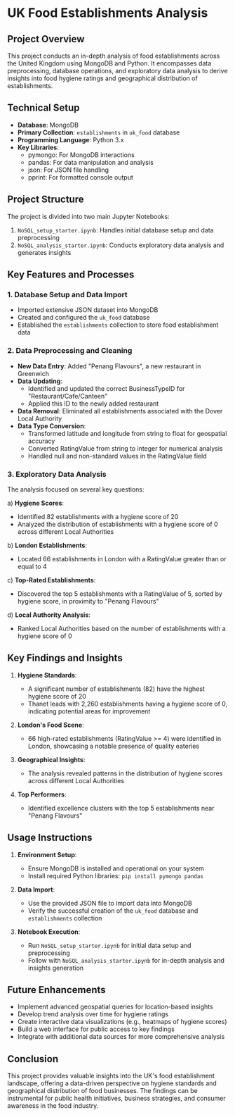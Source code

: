 # UK Food Establishments Analysis

## Project Overview
This project conducts an in-depth analysis of food establishments across the United Kingdom using MongoDB and Python. It encompasses data preprocessing, database operations, and exploratory data analysis to derive insights into food hygiene ratings and geographical distribution of establishments.

## Technical Setup
- **Database**: MongoDB
- **Primary Collection**: `establishments` in `uk_food` database
- **Programming Language**: Python 3.x
- **Key Libraries**: 
  - pymongo: For MongoDB interactions
  - pandas: For data manipulation and analysis
  - json: For JSON file handling
  - pprint: For formatted console output

## Project Structure
The project is divided into two main Jupyter Notebooks:
1. `NoSQL_setup_starter.ipynb`: Handles initial database setup and data preprocessing
2. `NoSQL_analysis_starter.ipynb`: Conducts exploratory data analysis and generates insights

## Key Features and Processes

### 1. Database Setup and Data Import
- Imported extensive JSON dataset into MongoDB
- Created and configured the `uk_food` database
- Established the `establishments` collection to store food establishment data

### 2. Data Preprocessing and Cleaning
- **New Data Entry**: Added "Penang Flavours", a new restaurant in Greenwich
- **Data Updating**: 
  - Identified and updated the correct BusinessTypeID for "Restaurant/Cafe/Canteen"
  - Applied this ID to the newly added restaurant
- **Data Removal**: Eliminated all establishments associated with the Dover Local Authority
- **Data Type Conversion**:
  - Transformed latitude and longitude from string to float for geospatial accuracy
  - Converted RatingValue from string to integer for numerical analysis
  - Handled null and non-standard values in the RatingValue field

### 3. Exploratory Data Analysis
The analysis focused on several key questions:

a) **Hygiene Scores**:
   - Identified 82 establishments with a hygiene score of 20
   - Analyzed the distribution of establishments with a hygiene score of 0 across different Local Authorities

b) **London Establishments**:
   - Located 66 establishments in London with a RatingValue greater than or equal to 4

c) **Top-Rated Establishments**:
   - Discovered the top 5 establishments with a RatingValue of 5, sorted by hygiene score, in proximity to "Penang Flavours"

d) **Local Authority Analysis**:
   - Ranked Local Authorities based on the number of establishments with a hygiene score of 0

## Key Findings and Insights

1. **Hygiene Standards**:
   - A significant number of establishments (82) have the highest hygiene score of 20
   - Thanet leads with 2,260 establishments having a hygiene score of 0, indicating potential areas for improvement

2. **London's Food Scene**:
   - 66 high-rated establishments (RatingValue >= 4) were identified in London, showcasing a notable presence of quality eateries

3. **Geographical Insights**:
   - The analysis revealed patterns in the distribution of hygiene scores across different Local Authorities

4. **Top Performers**:
   - Identified excellence clusters with the top 5 establishments near "Penang Flavours"

## Usage Instructions
1. **Environment Setup**:
   - Ensure MongoDB is installed and operational on your system
   - Install required Python libraries: `pip install pymongo pandas`

2. **Data Import**:
   - Use the provided JSON file to import data into MongoDB
   - Verify the successful creation of the `uk_food` database and `establishments` collection

3. **Notebook Execution**:
   - Run `NoSQL_setup_starter.ipynb` for initial data setup and preprocessing
   - Follow with `NoSQL_analysis_starter.ipynb` for in-depth analysis and insights generation

## Future Enhancements
- Implement advanced geospatial queries for location-based insights
- Develop trend analysis over time for hygiene ratings
- Create interactive data visualizations (e.g., heatmaps of hygiene scores)
- Build a web interface for public access to key findings
- Integrate with additional data sources for more comprehensive analysis

## Conclusion
This project provides valuable insights into the UK's food establishment landscape, offering a data-driven perspective on hygiene standards and geographical distribution of food businesses. The findings can be instrumental for public health initiatives, business strategies, and consumer awareness in the food industry.
